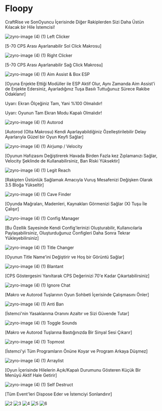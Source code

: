 # Floopy
CraftRise ve SonOyuncu İçerisinde Diğer Rakiplerden Sizi Daha Üstün Kılacak bir Hile İstemcisi!

![zyro-image (4) (1)](https://user-images.githubusercontent.com/106769027/175766388-30649698-c183-4d28-a401-e238f697145f.png) Left Clicker

[5-70 CPS Arası Ayarlanabilir Sol Click Makrosu]


![zyro-image (4) (1)](https://user-images.githubusercontent.com/106769027/175766391-06bdcdc1-c9c1-4572-85a5-0e33c8d309dc.png) Right Clicker

[5-70 CPS Arası Ayarlanabilir Sağ Click Makrosu]


![zyro-image (4) (1)](https://user-images.githubusercontent.com/106769027/175766392-203e1322-3ecb-4b74-86d6-1cc29a9c3bf0.png) Aim Assist & Box ESP

[Oyuna Enjekte Ettiği Modüller ile ESP Aktif Olur, Aynı Zamanda Aim Assist'i de Enjekte Edersiniz, Ayarladığınız Tuşa Basılı Tuttuğunuz Sürece Rakibe Odaklanır]

Uyarı: Ekran Ölçeğiniz Tam, Yani %100 Olmalıdır!

Uyarı: Oyunun Tam Ekran Modu Kapalı Olmalıdır!


![zyro-image (4) (1)](https://user-images.githubusercontent.com/106769027/175766398-160af56a-0b0e-41ce-8cca-872d985c9979.png) Autorod

[Autorod (Olta Makrosu) Kendi Ayarlayabildiğiniz Özelleştirilebilir Delay Ayarlarıyla Güzel bir Oyun Keyfi Sağlar]


![zyro-image (4) (1)](https://user-images.githubusercontent.com/106769027/175766400-89c59c24-f297-42e4-b528-9ca2c4b18eb1.png) Airjump / Velocity

[Oyunun Hafızasını Değiştirerek Havada Birden Fazla kez Zıplamanızı Sağlar, Velocity Şeklinde de Kullanabilirsiniz, Ban Riski Yüksektir]


![zyro-image (4) (1)](https://user-images.githubusercontent.com/106769027/175766402-1a64e271-b0f0-49b2-8eb8-a2f6986f45de.png) Legit Reach

[Rakipten Üstünlük Sağlamak Amacıyla Vuruş Mesafenizi Değişken Olarak 3.5 Bloğa Yükseltir]


![zyro-image (4) (1)](https://user-images.githubusercontent.com/106769027/175766403-32d0d71c-3b77-4c76-b2ba-08a4ebeb7629.png) Cave Finder

[Oyunda Mağraları, Madenleri, Kaynakları Görmenizi Sağlar (X) Tuşu İle Çalışır]


![zyro-image (4) (1)](https://user-images.githubusercontent.com/106769027/175766405-085b2179-607e-4f41-b880-77ef6e7c3e30.png) Config Manager

[Bu Özellik Sayesinde Kendi Config'lerinizi Oluşturabilir, Kullanıcılarla Paylaşabilirsiniz, Oluşturduğunuz Configleri Daha Sonra Tekrar Yükleyebilirsiniz]


![zyro-image (4) (1)](https://user-images.githubusercontent.com/106769027/175766409-58888e50-268c-4416-a0b9-d94524828329.png) Title Changer

[Oyunun Title Name'ini Değiştirir ve Hoş bir Görüntü Sağlar]


![zyro-image (4) (1)](https://user-images.githubusercontent.com/106769027/175766411-729af6b3-4e98-4cae-99b3-ad48b344c50d.png) Blantant

[CPS Göstergesini Yanıltarak CPS Değerinizi 70'e Kadar Çıkartabilirsiniz]


![zyro-image (4) (1)](https://user-images.githubusercontent.com/106769027/175766412-e488a90d-a5fb-4235-93de-b25ae8f0edee.png) Ignore Chat

[Makro ve Autorod Tuşlarının Oyun Sohbeti İçerisinde Çalışmasını Önler]


![zyro-image (4) (1)](https://user-images.githubusercontent.com/106769027/175766414-a265e20f-29fd-42f4-b42d-3e1dc44ccbf1.png) Anti Ban

[İstemci'nin Yasaklanma Oranını Azaltır ve Sizi Güvende Tutar]


![zyro-image (4) (1)](https://user-images.githubusercontent.com/106769027/175766416-4e4b6611-e2be-44a5-ad06-8bf47dfa92d3.png) Toggle Sounds

[Makro ve Autorod Tuşlarına Bastığınızda Bir Sinyal Sesi Çıkarır]


![zyro-image (4) (1)](https://user-images.githubusercontent.com/106769027/175766420-fde152c6-9b28-49aa-ba68-b5b7ea0142f4.png) Topmost

[İstemci'yi Tüm Programların Önüne Koyar ve Program Arkaya Düşmez]


![zyro-image (4) (1)](https://user-images.githubusercontent.com/106769027/175766422-3dae011d-d58c-4c20-95a9-ed50baa5737d.png) Arraylist

[Oyun İçerisinde Hilelerin Açık/Kapalı Durumunu Gösteren Küçük Bir Menüyü Aktif Hale Getirir]


![zyro-image (4) (1)](https://user-images.githubusercontent.com/106769027/175766423-91c16468-1893-41c8-abce-891d5fc05ab6.png) Self Destruct

[Tüm Event'leri Dispose Eder ve İstemciyi Sonlandırır]



![2](https://user-images.githubusercontent.com/106769027/175767016-aff43a78-1690-4934-8d5e-1b0263ad93b7.PNG)
![3](https://user-images.githubusercontent.com/106769027/175767023-70c52972-9352-49ca-b439-6e7065e29e8c.PNG)
![4](https://user-images.githubusercontent.com/106769027/175767029-604c5205-9c63-435f-8d10-2a42e49de61b.PNG)
![5](https://user-images.githubusercontent.com/106769027/175767034-b01c64b0-1823-45b1-89c6-bccb2e6aeeba.PNG)
![6](https://user-images.githubusercontent.com/106769027/175767037-1b76384a-03ad-43c3-9e59-a33cdeba0fed.PNG)




